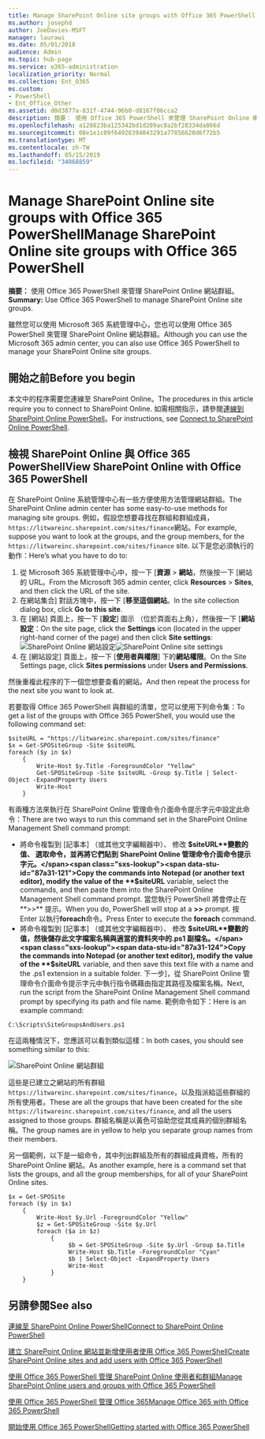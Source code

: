 ```yaml
---
title: Manage SharePoint Online site groups with Office 365 PowerShell
ms.author: josephd
author: JoeDavies-MSFT
manager: laurawi
ms.date: 05/01/2018
audience: Admin
ms.topic: hub-page
ms.service: o365-administration
localization_priority: Normal
ms.collection: Ent_O365
ms.custom:
- PowerShell
- Ent_Office_Other
ms.assetid: d0d3877a-831f-4744-96b0-d8167f06cca2
description: 摘要： 使用 Office 365 PowerShell 來管理 SharePoint Online 網站群組。
ms.openlocfilehash: a128823ba125342bd1d209ac8a2bf28334da866d
ms.sourcegitcommit: 08e1e1c09f64926394043291a77856620d6f72b5
ms.translationtype: MT
ms.contentlocale: zh-TW
ms.lasthandoff: 05/15/2019
ms.locfileid: "34068859"
---
```

# <a name="manage-sharepoint-online-site-groups-with-office-365-powershell"></a><span data-ttu-id="87a31-103">Manage SharePoint Online site groups with Office 365 PowerShell</span><span class="sxs-lookup"><span data-stu-id="87a31-103">Manage SharePoint Online site groups with Office 365 PowerShell</span></span>

 <span data-ttu-id="87a31-104">**摘要：** 使用 Office 365 PowerShell 來管理 SharePoint Online 網站群組。</span><span class="sxs-lookup"><span data-stu-id="87a31-104">**Summary:** Use Office 365 PowerShell to manage SharePoint Online site groups.</span></span>
  
<span data-ttu-id="87a31-105">雖然您可以使用 Microsoft 365 系統管理中心，您也可以使用 Office 365 PowerShell 來管理 SharePoint Online 網站群組。</span><span class="sxs-lookup"><span data-stu-id="87a31-105">Although you can use the Microsoft 365 admin center, you can also use Office 365 PowerShell to manage your SharePoint Online site groups.</span></span>

## <a name="before-you-begin"></a><span data-ttu-id="87a31-106">開始之前</span><span class="sxs-lookup"><span data-stu-id="87a31-106">Before you begin</span></span>

<span data-ttu-id="87a31-107">本文中的程序需要您連線至 SharePoint Online。</span><span class="sxs-lookup"><span data-stu-id="87a31-107">The procedures in this article require you to connect to SharePoint Online.</span></span> <span data-ttu-id="87a31-108">如需相關指示，請參閱[連線到 SharePoint Online PowerShell](https://docs.microsoft.com/en-us/powershell/sharepoint/sharepoint-online/connect-sharepoint-online?view=sharepoint-ps)。</span><span class="sxs-lookup"><span data-stu-id="87a31-108">For instructions, see [Connect to SharePoint Online PowerShell](https://docs.microsoft.com/en-us/powershell/sharepoint/sharepoint-online/connect-sharepoint-online?view=sharepoint-ps).</span></span>

## <a name="view-sharepoint-online-with-office-365-powershell"></a><span data-ttu-id="87a31-109">檢視 SharePoint Online 與 Office 365 PowerShell</span><span class="sxs-lookup"><span data-stu-id="87a31-109">View SharePoint Online with Office 365 PowerShell</span></span>

<span data-ttu-id="87a31-110">在 SharePoint Online 系統管理中心有一些方便使用方法管理網站群組。</span><span class="sxs-lookup"><span data-stu-id="87a31-110">The SharePoint Online admin center has some easy-to-use methods for managing site groups.</span></span> <span data-ttu-id="87a31-111">例如，假設您想要尋找在群組和群組成員，`https://litwareinc.sharepoint.com/sites/finance`網站。</span><span class="sxs-lookup"><span data-stu-id="87a31-111">For example, suppose you want to look at the groups, and the group members, for the `https://litwareinc.sharepoint.com/sites/finance` site.</span></span> <span data-ttu-id="87a31-112">以下是您必須執行的動作：</span><span class="sxs-lookup"><span data-stu-id="87a31-112">Here’s what you have to do to:</span></span>

1. <span data-ttu-id="87a31-113">從 Microsoft 365 系統管理中心中，按一下 [**資源** > **網站**，然後按一下 [網站的 URL。</span><span class="sxs-lookup"><span data-stu-id="87a31-113">From the Microsoft 365 admin center, click **Resources** > **Sites**, and then click the URL of the site.</span></span>
2. <span data-ttu-id="87a31-114">在網站集合] 對話方塊中，按一下 [**移至這個網站**。</span><span class="sxs-lookup"><span data-stu-id="87a31-114">In the site collection dialog box, click **Go to this site**.</span></span>
3. <span data-ttu-id="87a31-115">在 [網站] 頁面上，按一下 [**設定**] 圖示 （位於頁面右上角），然後按一下 [**網站設定**：</span><span class="sxs-lookup"><span data-stu-id="87a31-115">On the site page, click the **Settings** icon (located in the upper right-hand corner of the page) and then click **Site settings**:</span></span><br/>
<span data-ttu-id="87a31-116">![SharePoint Online 網站設定](media/spo-site-settings.png)</span><span class="sxs-lookup"><span data-stu-id="87a31-116">![SharePoint Online site settings](media/spo-site-settings.png)</span></span><br/>
4. <span data-ttu-id="87a31-117">在 [網站設定] 頁面上，按一下 [**使用者與權限**] 下的**網站權限**。</span><span class="sxs-lookup"><span data-stu-id="87a31-117">On the Site Settings page, click **Sites permissions** under **Users and Permissions**.</span></span>

<span data-ttu-id="87a31-118">然後重複此程序的下一個您想要查看的網站。</span><span class="sxs-lookup"><span data-stu-id="87a31-118">And then repeat the process for the next site you want to look at.</span></span>

<span data-ttu-id="87a31-119">若要取得 Office 365 PowerShell 與群組的清單，您可以使用下列命令集：</span><span class="sxs-lookup"><span data-stu-id="87a31-119">To get a list of the groups with Office 365 PowerShell, you would use the following command set:</span></span>

```
$siteURL = "https://litwareinc.sharepoint.com/sites/finance"
$x = Get-SPOSiteGroup -Site $siteURL
foreach ($y in $x)
    {
        Write-Host $y.Title -ForegroundColor "Yellow"
        Get-SPOSiteGroup -Site $siteURL -Group $y.Title | Select-Object -ExpandProperty Users
        Write-Host
    }
```

<span data-ttu-id="87a31-120">有兩種方法來執行在 SharePoint Online 管理命令介面命令提示字元中設定此命令：</span><span class="sxs-lookup"><span data-stu-id="87a31-120">There are two ways to run this command set in the SharePoint Online Management Shell command prompt:</span></span>

- <span data-ttu-id="87a31-121">將命令複製到 [記事本] （或其他文字編輯器中）、 修改 **$siteURL**變數的值、 選取命令，並再將它們貼到 SharePoint Online 管理命令介面命令提示字元。</span><span class="sxs-lookup"><span data-stu-id="87a31-121">Copy the commands into Notepad (or another text editor), modify the value of the **$siteURL** variable, select the commands, and then paste them into the SharePoint Online Management Shell command prompt.</span></span> <span data-ttu-id="87a31-122">當您執行 PowerShell 將會停止在**>>** 提示。</span><span class="sxs-lookup"><span data-stu-id="87a31-122">When you do, PowerShell will stop at a **>>** prompt.</span></span> <span data-ttu-id="87a31-123">按 Enter 以執行**foreach**命令。</span><span class="sxs-lookup"><span data-stu-id="87a31-123">Press Enter to execute the **foreach** command.</span></span><br/>
- <span data-ttu-id="87a31-124">將命令複製到 [記事本] （或其他文字編輯器中）、 修改 **$siteURL**變數的值，然後儲存此文字檔案名稱與適當的資料夾中的.ps1 副檔名。</span><span class="sxs-lookup"><span data-stu-id="87a31-124">Copy the commands into Notepad (or another text editor), modify the value of the **$siteURL** variable, and then save this text file with a name and the .ps1 extension in a suitable folder.</span></span> <span data-ttu-id="87a31-125">下一步]，從 SharePoint Online 管理命令介面命令提示字元中執行指令碼藉由指定其路徑及檔案名稱。</span><span class="sxs-lookup"><span data-stu-id="87a31-125">Next, run the script from the SharePoint Online Management Shell command prompt by specifying its path and file name.</span></span> <span data-ttu-id="87a31-126">範例命令如下：</span><span class="sxs-lookup"><span data-stu-id="87a31-126">Here is an example command:</span></span>

```
C:\Scripts\SiteGroupsAndUsers.ps1
```

<span data-ttu-id="87a31-127">在這兩種情況下，您應該可以看到類似這樣：</span><span class="sxs-lookup"><span data-stu-id="87a31-127">In both cases, you should see something similar to this:</span></span>

![SharePoint Online 網站群組](media/SPO-site-groups.png)

<span data-ttu-id="87a31-129">這些是已建立之網站的所有群組`https://litwareinc.sharepoint.com/sites/finance`，以及指派給這些群組的所有使用者。</span><span class="sxs-lookup"><span data-stu-id="87a31-129">These are all the groups that have been created for the site `https://litwareinc.sharepoint.com/sites/finance`, and all the users assigned to those groups.</span></span> <span data-ttu-id="87a31-130">群組名稱是以黃色可協助您從其成員的個別群組名稱。</span><span class="sxs-lookup"><span data-stu-id="87a31-130">The group names are in yellow to help you separate group names from their members.</span></span>

<span data-ttu-id="87a31-131">另一個範例，以下是一組命令，其中列出群組及所有的群組成員資格，所有的 SharePoint Online 網站。</span><span class="sxs-lookup"><span data-stu-id="87a31-131">As another example, here is a command set that lists the groups, and all the group memberships, for all of your SharePoint Online sites.</span></span>

```
$x = Get-SPOSite
foreach ($y in $x)
    {
        Write-Host $y.Url -ForegroundColor "Yellow"
        $z = Get-SPOSiteGroup -Site $y.Url
        foreach ($a in $z)
            {
                 $b = Get-SPOSiteGroup -Site $y.Url -Group $a.Title 
                 Write-Host $b.Title -ForegroundColor "Cyan"
                 $b | Select-Object -ExpandProperty Users
                 Write-Host
            }
    }
```
    
## <a name="see-also"></a><span data-ttu-id="87a31-132">另請參閱</span><span class="sxs-lookup"><span data-stu-id="87a31-132">See also</span></span>

[<span data-ttu-id="87a31-133">連線至 SharePoint Online PowerShell</span><span class="sxs-lookup"><span data-stu-id="87a31-133">Connect to SharePoint Online PowerShell</span></span>](https://docs.microsoft.com/powershell/sharepoint/sharepoint-online/connect-sharepoint-online?view=sharepoint-ps)

[<span data-ttu-id="87a31-134">建立 SharePoint Online 網站並新增使用者使用 Office 365 PowerShell</span><span class="sxs-lookup"><span data-stu-id="87a31-134">Create SharePoint Online sites and add users with Office 365 PowerShell</span></span>](create-sharepoint-sites-and-add-users-with-powershell.md)

[<span data-ttu-id="87a31-135">使用 Office 365 PowerShell 管理 SharePoint Online 使用者和群組</span><span class="sxs-lookup"><span data-stu-id="87a31-135">Manage SharePoint Online users and groups with Office 365 PowerShell</span></span>](manage-sharepoint-users-and-groups-with-powershell.md)

[<span data-ttu-id="87a31-136">使用 Office 365 PowerShell 管理 Office 365</span><span class="sxs-lookup"><span data-stu-id="87a31-136">Manage Office 365 with Office 365 PowerShell</span></span>](manage-office-365-with-office-365-powershell.md)
  
[<span data-ttu-id="87a31-137">開始使用 Office 365 PowerShell</span><span class="sxs-lookup"><span data-stu-id="87a31-137">Getting started with Office 365 PowerShell</span></span>](getting-started-with-office-365-powershell.md)

